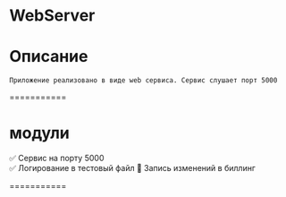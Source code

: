 # WebServer

# Описание

    Приложение реализовано в виде web сервиса. Сервис слушает порт 5000 
===========

# модули

:white_check_mark: Сервис на порту 5000  
:white_check_mark: Логирование в тестовый файл
:black_square_button: Запись изменений в биллинг

===========